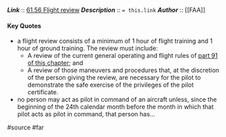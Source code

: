 ***Link***      :: [61.56 Flight review](https://www.ecfr.gov/current/title-14/section-61.56)
***Description***      :: `= this.link`
***Author*** :: [[FAA]]

#### Key Quotes
* a flight review consists of a minimum of 1 hour of flight training and 1 hour of ground training. The review must include:
	* A review of the current general operating and flight rules of [part 91 of this chapter](https://www.ecfr.gov/current/title-14/part-91); and
	* A review of those maneuvers and procedures that, at the discretion of the person giving the review, are necessary for the pilot to demonstrate the safe exercise of the privileges of the pilot certificate.
* no person may act as pilot in command of an aircraft unless, since the beginning of the 24th calendar month before the month in which that pilot acts as pilot in command, that person has...

#source #far